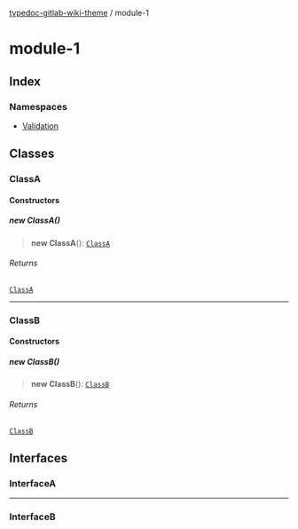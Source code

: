 [typedoc-gitlab-wiki-theme](../home) / module-1

# module-1

## Index

### Namespaces

- [Validation](./namespaces/Validation)

## Classes

### ClassA

#### Constructors

##### new ClassA()

> **new ClassA**(): [`ClassA`](./home#classa)

###### Returns

[`ClassA`](./home#classa)

***

### ClassB

#### Constructors

##### new ClassB()

> **new ClassB**(): [`ClassB`](./home#classb)

###### Returns

[`ClassB`](./home#classb)

## Interfaces

### InterfaceA

***

### InterfaceB
